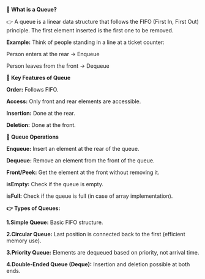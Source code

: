 __📘 What is a Queue?__

👉 A queue is a linear data structure that follows the FIFO (First In, First Out) principle.
The first element inserted is the first one to be removed.

__Example:__ Think of people standing in a line at a ticket counter:  

Person enters at the rear → Enqueue  

Person leaves from the front → Dequeue

__🔹 Key Features of Queue__

__Order:__ Follows FIFO.

__Access:__ Only front and rear elements are accessible.

__Insertion:__ Done at the rear.

__Deletion:__ Done at the front.

__🔹 Queue Operations__

__Enqueue:__ Insert an element at the rear of the queue.

__Dequeue:__ Remove an element from the front of the queue.

__Front/Peek:__ Get the element at the front without removing it.

__isEmpty:__ Check if the queue is empty.

__isFull:__ Check if the queue is full (in case of array implementation).

__👉 Types of Queues:__

__1.Simple Queue:__ Basic FIFO structure.

__2.Circular Queue:__ Last position is connected back to the first (efficient memory use).

__3.Priority Queue:__ Elements are dequeued based on priority, not arrival time.

__4.Double-Ended Queue (Deque):__ Insertion and deletion possible at both ends.
